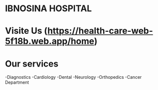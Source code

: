 # IBNOSINA HOSPITAL

# Visite Us (https://health-care-web-5f18b.web.app/home)

# Our services
-Diagnostics
-Cardiology
-Dental
-Neurology
-Orthopedics
-Cancer Department
